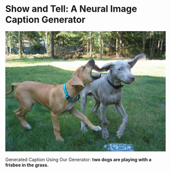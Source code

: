 # Show and Tell: A Neural Image Caption Generator

![alt text](https://github.com/XiangSeanCui/Show-and-Tell-A-Neural-Image-Caption-Generator/blob/master/sample%20figure.png)

Generated Caption Using Our Generator: **two dogs are playing with a frisbee in the grass.**
